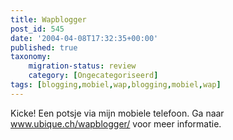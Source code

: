 ```yaml
---
title: Wapblogger
post_id: 545
date: '2004-04-08T17:32:35+00:00'
published: true
taxonomy:
    migration-status: review
    category: [Ongecategoriseerd]
tags: [blogging,mobiel,wap,blogging,mobiel,wap]
---
```

Kicke! Een potsje via mijn mobiele telefoon. Ga naar www.ubique.ch/wapblogger/ voor meer informatie.